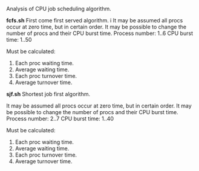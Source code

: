 Analysis of CPU job scheduling algorithm.

**fcfs.sh**
First come first served algorithm.
i
It may be assumed all procs occur at zero time, but in certain order.
It may be possible to change the number of procs and their CPU burst time.
Process number: 1..6
CPU burst time: 1..50

Must be calculated:
1. Each proc waiting time.
2. Average waiting time.
3. Each proc turnover time.
4. Average turnover time.

**sjf.sh**
Shortest job first algorithm.

It may be assumed all procs occur at zero time, but in certain order.
It may be possible to change the number of procs and their CPU burst time.
Process number: 2..7
CPU burst time: 1..40

Must be calculated:
1. Each proc waiting time.
2. Average waiting time.
3. Each proc turnover time.
4. Average turnover time.
